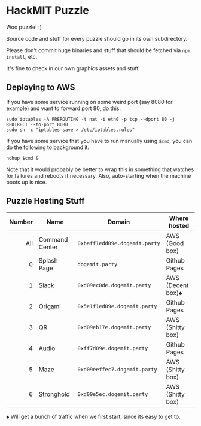 # HackMIT Puzzle

Woo puzzle! :)

Source code and stuff for every puzzle should go in its own subdirectory.

Please don't commit huge binaries and stuff that should be fetched via `npm
install`, etc.

It's fine to check in our own graphics assets and stuff.

## Deploying to AWS

If you have some service running on some weird port (say 8080 for example) and
want to forward port 80, do this:

```
sudo iptables -A PREROUTING -t nat -i eth0 -p tcp --dport 80 -j REDIRECT --to-port 8080
sudo sh -c "iptables-save > /etc/iptables.rules"
```

If you have some service that you have to run manually using `$cmd`, you can do
the following to background it:

```
nohup $cmd &
```

Note that it would probably be better to wrap this in something that watches
for failures and reboots if necessary. Also, auto-starting when the machine
boots up is nice.

## Puzzle Hosting Stuff

| Number | Name           | Domain                        | Where hosted             |
| ------:| -------------- | ----------------------------- | ------------------------ |
|    All | Command Center | `0xbaff1edd09e.dogemit.party` | AWS (Good box)           |
|      0 | Splash Page    | `dogemit.party`               | Github Pages             |
|      1 | Slack          | `0xd09ec0de.dogemit.party`    | AWS (Decent box)&spades; |
|      2 | Origami        | `0x5e1f1ed09e.dogemit.party`  | Github Pages             |
|      3 | QR             | `0xd09eb17e.dogemit.party`    | AWS (Shitty box)         |
|      4 | Audio          | `0xff7d09e.dogemit.party`     | Github Pages             |
|      5 | Maze           | `0xd09eeffec7.dogemit.party`  | AWS (Shitty box)         |
|      6 | Stronghold     | `0xd09e5ec.dogemit.party`     | AWS (Shitty box)         |

&spades; Will get a bunch of traffic when we first start, since its easy to get to.
